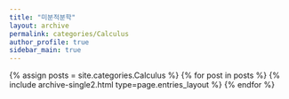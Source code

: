 ```yaml
---
title: "미분적분학"
layout: archive
permalink: categories/Calculus
author_profile: true
sidebar_main: true
---
```



{% assign posts = site.categories.Calculus %}
{% for post in posts %} {% include archive-single2.html type=page.entries_layout %} {% endfor %}